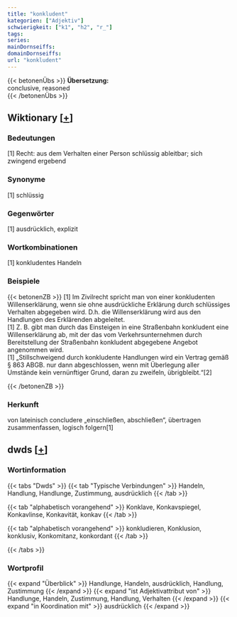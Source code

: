 ```yaml
---
title: "konkludent"
kategorien: ["Adjektiv"]
schwierigkeit: ["k1", "h2", "r_"]
tags:
series:
mainDornseiffs:
domainDornseiffs:
url: "konkludent"
---
```


{{< betonenÜbs >}}
**Übersetzung:**  
conclusive, reasoned  
{{< /betonenÜbs >}}

## Wiktionary [[+](https://de.wiktionary.org/wiki/konkludent)]

### Bedeutungen
[1] Recht: aus dem Verhalten einer Person schlüssig ableitbar; sich zwingend ergebend  

### Synonyme
[1] schlüssig  

### Gegenwörter
[1] ausdrücklich, explizit  

### Wortkombinationen
[1] konkludentes Handeln  

### Beispiele
{{< betonenZB >}}
[1] Im Zivilrecht spricht man von einer konkludenten Willenserklärung, wenn sie ohne ausdrückliche Erklärung durch schlüssiges Verhalten abgegeben wird. D.h. die Willenserklärung wird aus den Handlungen des Erklärenden abgeleitet.  
[1] Z. B. gibt man durch das Einsteigen in eine Straßenbahn konkludent eine Willenserklärung ab, mit der das vom Verkehrsunternehmen durch Bereitstellung der Straßenbahn konkludent abgegebene Angebot angenommen wird.  
[1] „Stillschweigend durch konkludente Handlungen wird ein Vertrag gemäß § 863 ABGB. nur dann abgeschlossen, wenn mit Überlegung aller Umstände kein vernünftiger Grund, daran zu zweifeln, übrigbleibt.“[2]  

{{< /betonenZB >}}
### Herkunft
von lateinisch concludere „einschließen, abschließen“, übertragen zusammenfassen, logisch folgern[1]  



## dwds [[+](https://www.dwds.de/wb/konkludent)]

### Wortinformation
{{< tabs "Dwds" >}}
{{< tab "Typische Verbindungen" >}}
Handeln, Handlung, Handlunge, Zustimmung, ausdrücklich
{{< /tab >}}

{{< tab "alphabetisch vorangehend" >}}
Konklave, Konkavspiegel, Konkavlinse, Konkavität, konkav
{{< /tab >}}

{{< tab "alphabetisch vorangehend" >}}
konkludieren, Konklusion, konklusiv, Konkomitanz, konkordant
{{< /tab >}}

{{< /tabs >}}

### Wortprofil
{{< expand "Überblick" >}} Handlunge, Handeln, ausdrücklich, Handlung, Zustimmung {{< /expand >}}
{{< expand "ist Adjektivattribut von" >}} Handlunge, Handeln, Zustimmung, Handlung, Verhalten {{< /expand >}}
{{< expand "in Koordination mit" >}} ausdrücklich {{< /expand >}}


